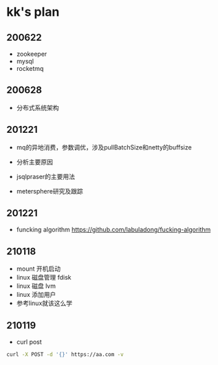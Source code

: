 # kk's plan

## 200622

* zookeeper
* mysql
* rocketmq

## 200628

* 分布式系统架构

## 201221

* mq的异地消费，参数调优，涉及pullBatchSize和netty的buffsize
* 分析主要原因

* jsqlpraser的主要用法

* metersphere研究及跟踪

## 201221

* funcking algorithm <https://github.com/labuladong/fucking-algorithm>


## 210118

* mount 开机启动
* linux 磁盘管理 fdisk
* linux 磁盘 lvm  
* linux 添加用户
* 参考linux就该这么学

## 210119

* curl post
```bash
curl -X POST -d '{}' https://aa.com -v 
```
